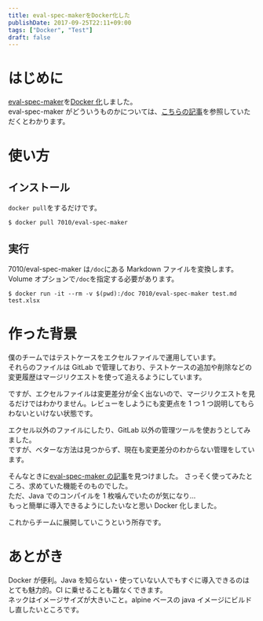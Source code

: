 ```yaml
---
title: eval-spec-makerをDocker化した
publishDate: 2017-09-25T22:11+09:00
tags: ["Docker", "Test"]
draft: false
---
```


# はじめに

[eval-spec-maker](https://github.com/ryuta46/eval-spec-maker)を[Docker 化](https://hub.docker.com/r/7010/eval-spec-maker/tags/)しました。  
eval-spec-maker がどういうものかについては、[こちらの記事](http://ryuta46.com/255)を参照していただくとわかります。

# 使い方

## インストール

`docker pull`をするだけです。

```
$ docker pull 7010/eval-spec-maker
```

## 実行

7010/eval-spec-maker は`/doc`にある Markdown ファイルを変換します。
Volume オプションで`/doc`を指定する必要があります。

```
$ docker run -it --rm -v $(pwd):/doc 7010/eval-spec-maker test.md test.xlsx
```

# 作った背景

僕のチームではテストケースをエクセルファイルで運用しています。  
それらのファイルは GitLab で管理しており、テストケースの追加や削除などの変更履歴はマージリクエストを使って追えるようにしています。

ですが、エクセルファイルは変更差分が全く出ないので、マージリクエストを見るだけではわかりません。レビューをしようにも変更点を 1 つ 1 つ説明してもらわないといけない状態です。

エクセル以外のファイルにしたり、GitLab 以外の管理ツールを使おうとしてみました。  
ですが、ベターな方法は見つからず、現在も変更差分のわからない管理をしています。

そんなときに[eval-spec-maker の記事](http://ryuta46.com/255)を見つけました。
さっそく使ってみたところ、求めていた機能そのものでした。  
ただ、Java でのコンパイルを 1 枚噛んでいたのが気になり…  
もっと簡単に導入できるようにしたいなと思い Docker 化しました。

これからチームに展開していこうという所存です。

# あとがき

Docker が便利。Java を知らない・使っていない人でもすぐに導入できるのはとても魅力的。CI に乗せることも難なくできます。  
ネックはイメージサイズが大きいこと。alpine ベースの java イメージにビルドし直したいところです。
